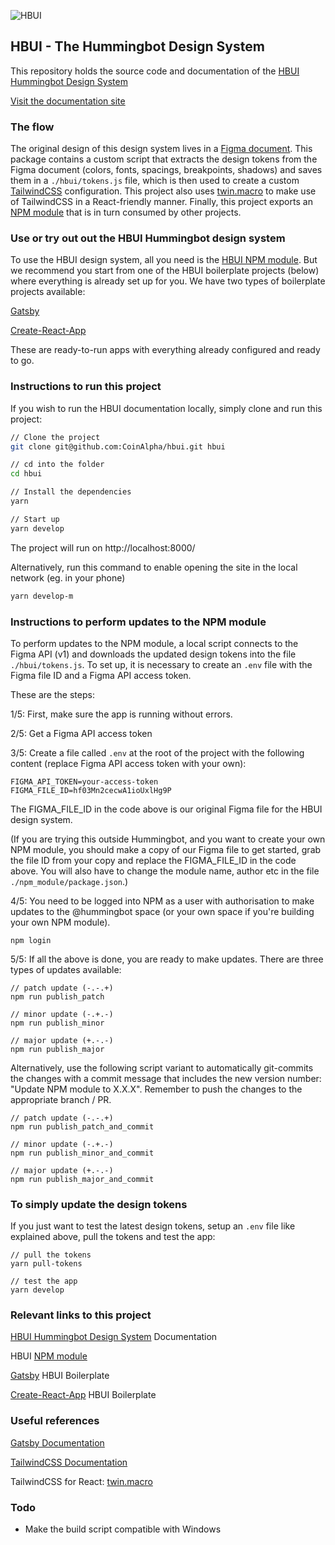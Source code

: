 ![HBUI](https://repository-images.githubusercontent.com/440312044/5e644c3a-c7d5-49fc-acc2-4076c6c8ba7f)

## HBUI - The Hummingbot Design System

This repository holds the source code and documentation of the [HBUI Hummingbot Design System](https://hbui.netlify.app/)

[Visit the documentation site](https://hbui.netlify.app/)

### The flow

The original design of this design system lives in a [Figma document](https://www.figma.com/file/0XddWJM8ObnpxEqZQyGLZ4/CoinAlpha-Design-System-1.2?node-id=724%3A7407). This package contains a custom script that extracts the design tokens from the Figma document (colors, fonts, spacings, breakpoints, shadows) and saves them in a `./hbui/tokens.js` file, which is then used to create a custom [TailwindCSS](https://tailwindcss.com/) configuration. This project also uses [twin.macro](https://github.com/ben-rogerson/twin.macro) to make use of TailwindCSS in a React-friendly manner. Finally, this project exports an [NPM module](https://www.npmjs.com/package/@hummingbot/hbui) that is in turn consumed by other projects.

### Use or try out out the HBUI Hummingbot design system

To use the HBUI design system, all you need is the [HBUI NPM module](https://www.npmjs.com/package/@hummingbot/hbui). But we recommend you start from one of the HBUI boilerplate projects (below) where everything is already set up for you. We have two types of boilerplate projects available:

[Gatsby](https://github.com/CoinAlpha/hbui-boilerplate-gatsby)

[Create-React-App](https://github.com/CoinAlpha/hbui-boilerplate-cra)

These are ready-to-run apps with everything already configured and ready to go.

### Instructions to run this project

If you wish to run the HBUI documentation locally, simply clone and run this project:

```bash
// Clone the project
git clone git@github.com:CoinAlpha/hbui.git hbui

// cd into the folder
cd hbui

// Install the dependencies
yarn

// Start up
yarn develop
```

The project will run on http://localhost:8000/

Alternatively, run this command to enable opening the site in the local network (eg. in your phone)

```bash
yarn develop-m
```

### Instructions to perform updates to the NPM module

To perform updates to the NPM module, a local script connects to the Figma API (v1) and downloads the updated design tokens into the file `./hbui/tokens.js`. To set up, it is necessary to create an `.env` file with the Figma file ID and a Figma API access token.

These are the steps:

1/5: First, make sure the app is running without errors.

2/5: Get a Figma API access token

3/5: Create a file called `.env` at the root of the project with the following content (replace Figma API access token with your own):

```shell
FIGMA_API_TOKEN=your-access-token
FIGMA_FILE_ID=hf03Mn2cecwA1ioUxlHg9P
```

The FIGMA_FILE_ID in the code above is our original Figma file for the HBUI design system. 

(If you are trying this outside Hummingbot, and you want to create your own NPM module, you should make a copy of our Figma file to get started, grab the file ID from your copy and replace the FIGMA_FILE_ID in the code above. You will also have to change the module name, author etc in the file `./npm_module/package.json`.)

4/5: You need to be logged into NPM as a user with authorisation to make updates to the @hummingbot space (or your own space if you're building your own NPM module).

```shell
npm login
```

5/5: If all the above is done, you are ready to make updates. There are three types of updates available:

```shell
// patch update (-.-.+)
npm run publish_patch

// minor update (-.+.-)
npm run publish_minor

// major update (+.-.-)
npm run publish_major
```

Alternatively, use the following script variant to automatically git-commits the changes with a commit message that includes the new version number: "Update NPM module to X.X.X". Remember to push the changes to the appropriate branch / PR.

```shell
// patch update (-.-.+)
npm run publish_patch_and_commit

// minor update (-.+.-)
npm run publish_minor_and_commit

// major update (+.-.-)
npm run publish_major_and_commit
```

### To simply update the design tokens

If you just want to test the latest design tokens, setup an `.env` file like explained above, pull the tokens and test the app:

```shell
// pull the tokens
yarn pull-tokens

// test the app
yarn develop
```

### Relevant links to this project

[HBUI Hummingbot Design System](https://hbui.netlify.app/) Documentation

HBUI [NPM module](https://www.npmjs.com/package/@hummingbot/hbui)

[Gatsby](https://github.com/CoinAlpha/hbui-boilerplate-gatsby) HBUI Boilerplate

[Create-React-App](https://github.com/CoinAlpha/hbui-boilerplate-cra) HBUI Boilerplate

### Useful references

[Gatsby Documentation](https://www.gatsbyjs.com/docs/)

[TailwindCSS Documentation](https://tailwindcss.com/docs)

TailwindCSS for React: [twin.macro](https://github.com/ben-rogerson/twin.macro)

### Todo

- Make the build script compatible with Windows